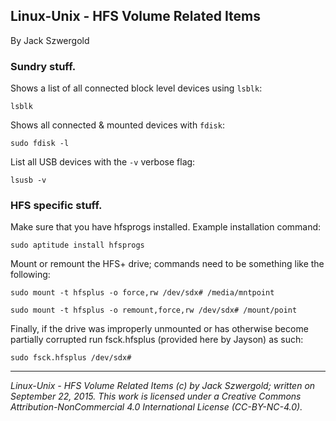## Linux-Unix - HFS Volume Related Items

By Jack Szwergold

### Sundry stuff.

Shows a list of all connected block level devices using `lsblk`:

    lsblk

Shows all connected & mounted devices with `fdisk`:

    sudo fdisk -l

List all USB devices with the `-v` verbose flag:

    lsusb -v

### HFS specific stuff.

Make sure that you have hfsprogs installed. Example installation command:

    sudo aptitude install hfsprogs

Mount or remount the HFS+ drive; commands need to be something like the following:

    sudo mount -t hfsplus -o force,rw /dev/sdx# /media/mntpoint

    sudo mount -t hfsplus -o remount,force,rw /dev/sdx# /mount/point

Finally, if the drive was improperly unmounted or has otherwise become partially corrupted run fsck.hfsplus (provided here by Jayson) as such:

    sudo fsck.hfsplus /dev/sdx#

***

*Linux-Unix - HFS Volume Related Items (c) by Jack Szwergold; written on September 22, 2015. This work is licensed under a Creative Commons Attribution-NonCommercial 4.0 International License (CC-BY-NC-4.0).*
